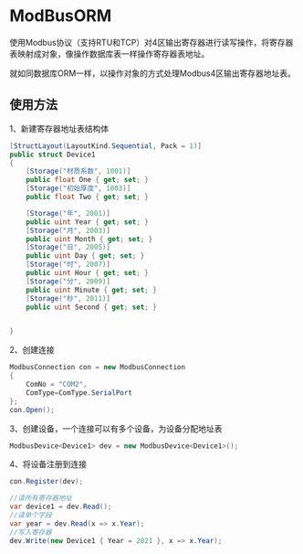 # ModBusORM
使用Modbus协议（支持RTU和TCP）对4区输出寄存器进行读写操作，将寄存器表映射成对象，像操作数据库表一样操作寄存器表地址。

就如同数据库ORM一样，以操作对象的方式处理Modbus4区输出寄存器地址表。

## 使用方法

1、新建寄存器地址表结构体
```C#
[StructLayout(LayoutKind.Sequential, Pack = 1)]
public struct Device1
{
    [Storage("材质系数", 1001)]        
    public float One { get; set; }
    [Storage("初始厚度", 1003)]
    public float Two { get; set; }

    [Storage("年", 2001)]
    public uint Year { get; set; }
    [Storage("月", 2003)]
    public uint Month { get; set; }
    [Storage("日", 2005)]
    public uint Day { get; set; }
    [Storage("时", 2007)]
    public uint Hour { get; set; }
    [Storage("分", 2009)]
    public uint Minute { get; set; }
    [Storage("秒", 2011)]
    public uint Second { get; set; }


}
```
2、创建连接
```C#
ModbusConnection con = new ModbusConnection
{
    ComNo = "COM2",
    ComType=ComType.SerialPort
};
con.Open();
```

3、创建设备，一个连接可以有多个设备，为设备分配地址表
```C#
ModbusDevice<Device1> dev = new ModbusDevice<Device1>();
```

4、将设备注册到连接
```C#
con.Register(dev);
```

```C#
//读所有寄存器地址
var device1 = dev.Read();
//读单个字段
var year = dev.Read(x => x.Year);
//写入寄存器
dev.Write(new Device1 { Year = 2021 }, x => x.Year);
```
